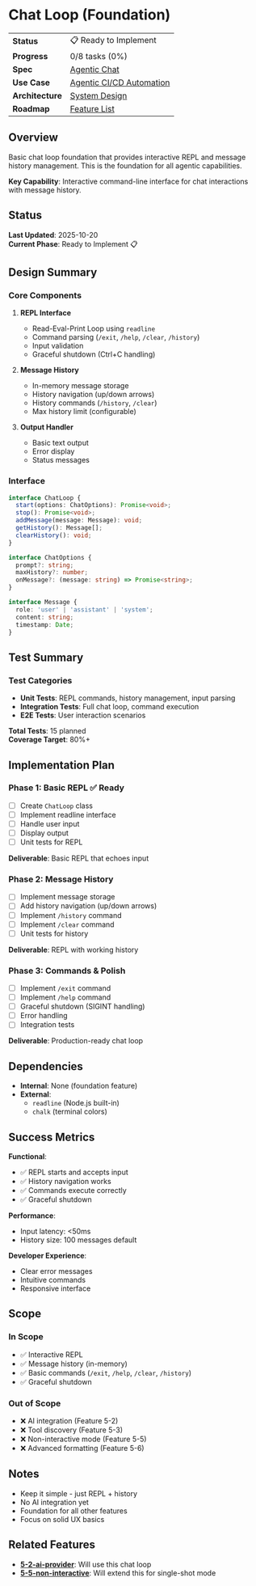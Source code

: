 # Chat Loop (Foundation)

|                       |                                                                                             |
| --------------------- | ------------------------------------------------------------------------------------------- |
| **Status**            | 📋 Ready to Implement                                                                       |
| **Progress**          | 0/8 tasks (0%)                                                                              |
| **Spec**              | [Agentic Chat](../../../../products/anygpt/specs/anygpt/agentic-chat.md)                   |
| **Use Case**          | [Agentic CI/CD Automation](../../../../products/anygpt/cases/agentic-cicd-automation.md)   |
| **Architecture**      | [System Design](../../architecture.md)                                                      |
| **Roadmap**           | [Feature List](../../roadmap.md#5-1-chat-loop)                                              |

## Overview

Basic chat loop foundation that provides interactive REPL and message history management. This is the foundation for all agentic capabilities.

**Key Capability**: Interactive command-line interface for chat interactions with message history.

## Status

**Last Updated**: 2025-10-20  
**Current Phase**: Ready to Implement 📋

## Design Summary

### Core Components

1. **REPL Interface**
   - Read-Eval-Print Loop using `readline`
   - Command parsing (`/exit`, `/help`, `/clear`, `/history`)
   - Input validation
   - Graceful shutdown (Ctrl+C handling)

2. **Message History**
   - In-memory message storage
   - History navigation (up/down arrows)
   - History commands (`/history`, `/clear`)
   - Max history limit (configurable)

3. **Output Handler**
   - Basic text output
   - Error display
   - Status messages

### Interface

```typescript
interface ChatLoop {
  start(options: ChatOptions): Promise<void>;
  stop(): Promise<void>;
  addMessage(message: Message): void;
  getHistory(): Message[];
  clearHistory(): void;
}

interface ChatOptions {
  prompt?: string;
  maxHistory?: number;
  onMessage?: (message: string) => Promise<string>;
}

interface Message {
  role: 'user' | 'assistant' | 'system';
  content: string;
  timestamp: Date;
}
```

## Test Summary

### Test Categories

- **Unit Tests**: REPL commands, history management, input parsing
- **Integration Tests**: Full chat loop, command execution
- **E2E Tests**: User interaction scenarios

**Total Tests**: 15 planned  
**Coverage Target**: 80%+

## Implementation Plan

### Phase 1: Basic REPL ✅ Ready

- [ ] Create `ChatLoop` class
- [ ] Implement readline interface
- [ ] Handle user input
- [ ] Display output
- [ ] Unit tests for REPL

**Deliverable**: Basic REPL that echoes input

### Phase 2: Message History

- [ ] Implement message storage
- [ ] Add history navigation (up/down arrows)
- [ ] Implement `/history` command
- [ ] Implement `/clear` command
- [ ] Unit tests for history

**Deliverable**: REPL with working history

### Phase 3: Commands & Polish

- [ ] Implement `/exit` command
- [ ] Implement `/help` command
- [ ] Graceful shutdown (SIGINT handling)
- [ ] Error handling
- [ ] Integration tests

**Deliverable**: Production-ready chat loop

## Dependencies

- **Internal**: None (foundation feature)
- **External**:
  - `readline` (Node.js built-in)
  - `chalk` (terminal colors)

## Success Metrics

**Functional**:
- ✅ REPL starts and accepts input
- ✅ History navigation works
- ✅ Commands execute correctly
- ✅ Graceful shutdown

**Performance**:
- Input latency: <50ms
- History size: 100 messages default

**Developer Experience**:
- Clear error messages
- Intuitive commands
- Responsive interface

## Scope

### In Scope

- ✅ Interactive REPL
- ✅ Message history (in-memory)
- ✅ Basic commands (`/exit`, `/help`, `/clear`, `/history`)
- ✅ Graceful shutdown

### Out of Scope

- ❌ AI integration (Feature 5-2)
- ❌ Tool discovery (Feature 5-3)
- ❌ Non-interactive mode (Feature 5-5)
- ❌ Advanced formatting (Feature 5-6)

## Notes

- Keep it simple - just REPL + history
- No AI integration yet
- Foundation for all other features
- Focus on solid UX basics

## Related Features

- **[5-2-ai-provider](../5-2-ai-provider/README.md)**: Will use this chat loop
- **[5-5-non-interactive](../5-5-non-interactive/README.md)**: Will extend this for single-shot mode
